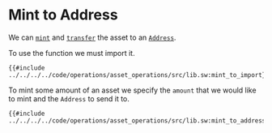 # Mint to Address

We can [`mint`](mint.md) and [`transfer`](../transfer/index.md) the asset to an [`Address`](../../namespace/address.md).

To use the function we must import it.

```sway
{{#include ../../../../code/operations/asset_operations/src/lib.sw:mint_to_import}}
```

To mint some amount of an asset we specify the `amount` that we would like to mint and the `Address` to send it to.

```sway
{{#include ../../../../code/operations/asset_operations/src/lib.sw:mint_to_address}}
```
